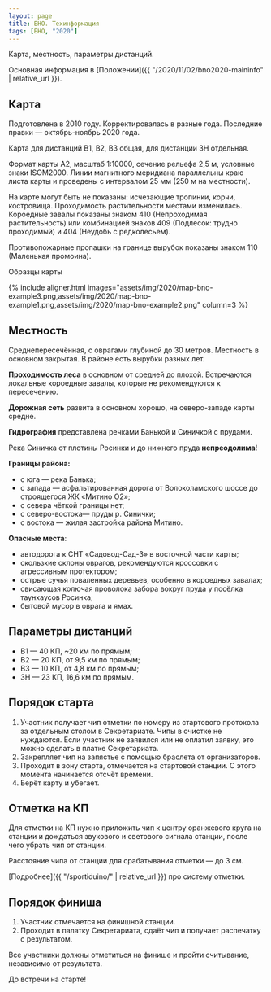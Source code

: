 ```yaml
---
layout: page
title: БНО. Техинформация
tags: [БНО, "2020"]
---
```


Карта, местность, параметры дистанций.

Основная информация в [Положении]({{ "/2020/11/02/bno2020-maininfo" | relative_url }}).

Карта
-----

Подготовлена в 2010 году. Корректировалась в разные года.
Последние правки — октябрь-ноябрь 2020 года.

Карта для дистанций В1, В2, В3 общая, для дистанции ЗН отдельная.

Формат карты А2, масштаб 1:10000, сечение рельефа 2,5 м, условные знаки ISOM2000.
Линии магнитного меридиана параллельны краю листа карты и проведены с интервалом 25 мм (250 м на местности).

На карте могут быть не показаны: исчезающие тропинки, корчи, костровища.
Проходимость растительности местами изменилась.
Короедные завалы показаны знаком 410 (Непроходимая растительность) 
или комбинацией знаков 409 (Подлесок: трудно проходимый) и 404 (Неудобь  с  редколесьем).

Противопожарные пропашки на границе вырубок показаны знаком 110 (Маленькая промоина).

Образцы карты

{% include aligner.html images="assets/img/2020/map-bno-example3.png,assets/img/2020/map-bno-example1.png,assets/img/2020/map-bno-example2.png" column=3 %}

Местность
---------

Среднепересечённая, с оврагами глубиной до 30 метров.
Местность в основном закрытая. В районе есть вырубки разных лет.

**Проходимость леса** в основном от средней до плохой.
Встречаются локальные короедные завалы, которые не рекомендуются к пересечению.

**Дорожная сеть** развита в основном хорошо, на северо-западе карты средне.

**Гидрография** представлена речками Банькой и Синичкой с прудами.

Река Синичка от плотины Росинки и до нижнего пруда **непреодолима**! 

**Границы района:**
* с юга — река Банька;
* с запада — асфальтированная дорога от Волоколамского шоссе до строящегося ЖК «Митино О2»;
* с севера чёткой границы нет;
* с северо-востока— пруды р. Синички;
* с востока — жилая застройка района Митино.

**Опасные места**: 
* автодорога к СНТ «Садовод-Сад-3» в восточной части карты;
* скользкие склоны оврагов, рекомендуются кроссовки с агрессивным протектором;
* острые сучья поваленных деревьев, особенно в короедных завалах;
* свисающая колючая проволока забора вокруг пруда у посёлка таунхаусов Росинка;
* бытовой мусор в оврага и ямах.


Параметры дистанций
-------------------

* В1 — 40 КП, ~20 км по прямым;
* В2 — 20 КП, от 9,5 км по прямым;
* В3 — 10 КП, от 4,8 км по прямым;
* ЗН — 23 КП, 16,6 км по прямым.

Порядок старта
--------------

1. Участник получает чип отметки по номеру из стартового протокола за отдельным столом в Секретариате.
Чипы в очистке не нуждаются.
Если участник не заявился или не оплатил заявку, это можно сделать в платке Секретариата.
1. Закрепляет чип на запястье с помощью браслета от организаторов.
1. Проходит в зону старта, отмечается на стартовой станции. С этого момента начинается отсчёт времени.
1. Берёт карту и убегает.

Отметка на КП
-------------

Для отметки на КП нужно приложить чип к центру оранжевого круга на станции и дождаться звукового и светового сигнала станции,
после чего убрать чип от станции.

Расстояние чипа от станции для срабатывания отметки — до 3 см.

[Подробнее]({{ "/sportiduino/" | relative_url }}) про систему отметки.

Порядок финиша
--------------

1. Участник отмечается на финишной станции.
1. Проходит в палатку Секретариата, сдаёт чип и получает распечатку с результатом.

Все участники должны отметиться на финише и пройти считывание, независимо от результата.

До встречи на старте!

